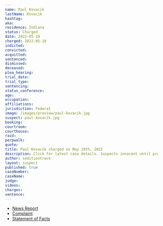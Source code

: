 ```yaml
---
name: Paul Kovacik
lastName: Kovacik
hashtag:
aka:
residence: Indiana
status: Charged
date: 2022-05-10
charged: 2022-05-10
indicted:
convicted:
acquitted:
sentenced:
dismissed:
deceased:
plea_hearing:
trial_date:
trial_type:
sentencing:
status_conference:
age:
occupation:
affiliations:
jurisdiction: Federal
image: /images/preview/paul-kovacik.jpg
suspect: paul-kovacik.jpg
booking:
courtroom:
courthouse:
raid:
perpwalk:
quote:
title: Paul Kovacik charged on May 10th, 2022
description: Click for latest case details. Suspects innocent until proven guilty.
author: seditiontrack
layout: suspect
published: true
caseNumber:
caseName:
judge:
videos:
charges:
sentence:
---
```

- [News Report](https://fox59.com/indiana-news/southern-indiana-man-arrested-jan-6-capitol-breach/)
- [Complaint](https://www.justice.gov/usao-dc/case-multi-defendant/file/1516076/download)
- [Statement of Facts](https://www.justice.gov/usao-dc/case-multi-defendant/file/1516081/download)
